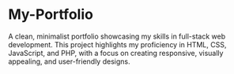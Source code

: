 # My-Portfolio
A clean, minimalist portfolio showcasing my skills in full-stack web development. This project highlights my proficiency in HTML, CSS, JavaScript, and PHP, with a focus on creating responsive, visually appealing, and user-friendly designs.
